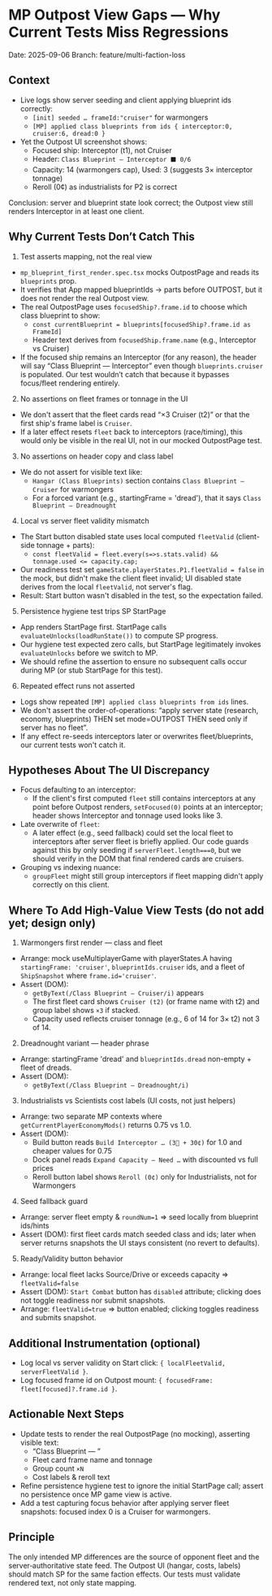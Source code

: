 # MP Outpost View Gaps — Why Current Tests Miss Regressions

Date: 2025-09-06
Branch: feature/multi-faction-loss

## Context
- Live logs show server seeding and client applying blueprint ids correctly:
  - `[init] seeded … frameId:"cruiser"` for warmongers
  - `[MP] applied class blueprints from ids { interceptor:0, cruiser:6, dread:0 }`
- Yet the Outpost UI screenshot shows:
  - Focused ship: Interceptor (t1), not Cruiser
  - Header: `Class Blueprint — Interceptor ⬛ 0/6`
  - Capacity: 14 (warmongers cap), Used: 3 (suggests 3× interceptor tonnage)
  - Reroll (0¢) as industrialists for P2 is correct

Conclusion: server and blueprint state look correct; the Outpost view still renders Interceptor in at least one client.

## Why Current Tests Don’t Catch This

1) Test asserts mapping, not the real view
- `mp_blueprint_first_render.spec.tsx` mocks OutpostPage and reads its `blueprints` prop.
- It verifies that App mapped blueprintIds → parts before OUTPOST, but it does not render the real Outpost view.
- The real OutpostPage uses `focusedShip?.frame.id` to choose which class blueprint to show:
  - `const currentBlueprint = blueprints[focusedShip?.frame.id as FrameId]`
  - Header text derives from `focusedShip.frame.name` (e.g., Interceptor vs Cruiser)
- If the focused ship remains an Interceptor (for any reason), the header will say “Class Blueprint — Interceptor” even though `blueprints.cruiser` is populated. Our test wouldn’t catch that because it bypasses focus/fleet rendering entirely.

2) No assertions on fleet frames or tonnage in the UI
- We don't assert that the fleet cards read “×3 Cruiser (t2)” or that the first ship's frame label is `Cruiser`.
- If a later effect resets `fleet` back to interceptors (race/timing), this would only be visible in the real UI, not in our mocked OutpostPage test.

3) No assertions on header copy and class label
- We do not assert for visible text like:
  - `Hangar (Class Blueprints)` section contains `Class Blueprint — Cruiser` for warmongers
  - For a forced variant (e.g., startingFrame = 'dread'), that it says `Class Blueprint — Dreadnought`

4) Local vs server fleet validity mismatch
- The Start button disabled state uses local computed `fleetValid` (client-side tonnage + parts):
  - `const fleetValid = fleet.every(s=>s.stats.valid) && tonnage.used <= capacity.cap;`
- Our readiness test set `gameState.playerStates.P1.fleetValid = false` in the mock, but didn't make the client fleet invalid; UI disabled state derives from the local `fleetValid`, not server's flag.
- Result: Start button wasn't disabled in the test, so the expectation failed.

5) Persistence hygiene test trips SP StartPage
- App renders StartPage first. StartPage calls `evaluateUnlocks(loadRunState())` to compute SP progress.
- Our hygiene test expected zero calls, but StartPage legitimately invokes `evaluateUnlocks` before we switch to MP.
- We should refine the assertion to ensure no subsequent calls occur during MP (or stub StartPage for this test).

6) Repeated effect runs not asserted
- Logs show repeated `[MP] applied class blueprints from ids` lines.
- We don't assert the order-of-operations: “apply server state (research, economy, blueprints) THEN set mode=OUTPOST THEN seed only if server has no fleet”.
- If any effect re-seeds interceptors later or overwrites fleet/blueprints, our current tests won't catch it.

## Hypotheses About The UI Discrepancy
- Focus defaulting to an interceptor:
  - If the client's first computed `fleet` still contains interceptors at any point before Outpost renders, `setFocused(0)` points at an interceptor; header shows Interceptor and tonnage used looks like 3.
- Late overwrite of `fleet`:
  - A later effect (e.g., seed fallback) could set the local fleet to interceptors after server fleet is briefly applied. Our code guards against this by only seeding if `serverFleet.length===0`, but we should verify in the DOM that final rendered cards are cruisers.
- Grouping vs indexing nuance:
  - `groupFleet` might still group interceptors if fleet mapping didn't apply correctly on this client.

## Where To Add High‑Value View Tests (do not add yet; design only)

1) Warmongers first render — class and fleet
- Arrange: mock useMultiplayerGame with playerStates.A having `startingFrame: 'cruiser'`, `blueprintIds.cruiser` ids, and a fleet of `ShipSnapshot` where `frame.id='cruiser'`.
- Assert (DOM):
  - `getByText(/Class Blueprint — Cruiser/i)` appears
  - The first fleet card shows `Cruiser (t2)` (or frame name with t2) and group label shows `×3` if stacked.
  - Capacity used reflects cruiser tonnage (e.g., 6 of 14 for 3× t2) not 3 of 14.

2) Dreadnought variant — header phrase
- Arrange: startingFrame 'dread' and `blueprintIds.dread` non-empty + fleet of dreads.
- Assert (DOM):
  - `getByText(/Class Blueprint — Dreadnought/i)`

3) Industrialists vs Scientists cost labels (UI costs, not just helpers)
- Arrange: two separate MP contexts where `getCurrentPlayerEconomyMods()` returns 0.75 vs 1.0.
- Assert (DOM):
  - Build button reads `Build Interceptor … (3🧱 + 30¢)` for 1.0 and cheaper values for 0.75
  - Dock panel reads `Expand Capacity — Need …` with discounted vs full prices
  - Reroll button label shows `Reroll (0¢)` only for Industrialists, not for Warmongers

4) Seed fallback guard
- Arrange: server fleet empty & `roundNum=1` ⇒ seed locally from blueprint ids/hints
- Assert (DOM): first fleet cards match seeded class and ids; later when server returns snapshots the UI stays consistent (no revert to defaults).

5) Ready/Validity button behavior
- Arrange: local fleet lacks Source/Drive or exceeds capacity ⇒ `fleetValid=false`
- Assert (DOM): `Start Combat` button has `disabled` attribute; clicking does not toggle readiness nor submit snapshots.
- Arrange: `fleetValid=true` ⇒ button enabled; clicking toggles readiness and submits snapshot.

## Additional Instrumentation (optional)
- Log local vs server validity on Start click: `{ localFleetValid, serverFleetValid }`.
- Log focused frame id on Outpost mount: `{ focusedFrame: fleet[focused]?.frame.id }`.

## Actionable Next Steps
- Update tests to render the real OutpostPage (no mocking), asserting visible text:
  - “Class Blueprint — <Frame>”
  - Fleet card frame name and tonnage
  - Group count `×N`
  - Cost labels & reroll text
- Refine persistence hygiene test to ignore the initial StartPage call; assert no persistence once MP game view is active.
- Add a test capturing focus behavior after applying server fleet snapshots: focused index 0 is a Cruiser for warmongers.

## Principle
The only intended MP differences are the source of opponent fleet and the server‑authoritative state feed. The Outpost UI (hangar, costs, labels) should match SP for the same faction effects. Our tests must validate rendered text, not only state mapping.
